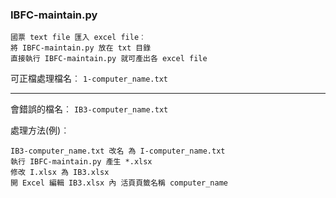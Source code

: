 ﻿
### IBFC-maintain.py
```
國票 text file 匯入 excel file︰
將 IBFC-maintain.py 放在 txt 目錄
直接執行 IBFC-maintain.py 就可產出各 excel file
```
可正檔處理檔名︰
```1-computer_name.txt```

---
會錯誤的檔名︰
```IB3-computer_name.txt```

處理方法(例)︰
```
IB3-computer_name.txt 改名 為 I-computer_name.txt
執行 IBFC-maintain.py 產生 *.xlsx
修改 I.xlsx 為 IB3.xlsx
開 Excel 編輯 IB3.xlsx 內 活頁頁籤名稱 computer_name
```
